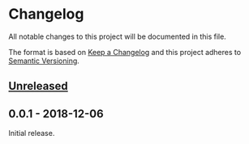 # Changelog

All notable changes to this project will be documented in this file.

The format is based on [Keep a Changelog][] and this project adheres to
[Semantic Versioning][].

## [Unreleased][]

## 0.0.1 - 2018-12-06

Initial release.

[Keep a Changelog]: http://keepachangelog.com/en/1.0.0/
[Semantic Versioning]: http://semver.org/spec/v2.0.0.html
[Unreleased]: https://github.com/agorf/adri/compare/0.0.1...HEAD
